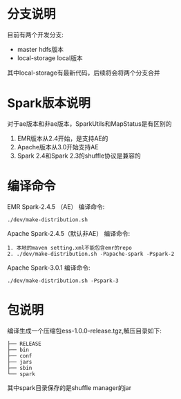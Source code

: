 # 分支说明

目前有两个开发分支:
+ master              hdfs版本
+ local-storage       local版本

其中local-storage有最新代码，后续将会将两个分支合并

# Spark版本说明
对于ae版本和非ae版本，SparkUtils和MapStatus是有区别的
1. EMR版本从2.4开始，是支持AE的
2. Apache版本从3.0开始支持AE
3. Spark 2.4和Spark 2.3的shuffle协议是兼容的

# 编译命令

EMR Spark-2.4.5 （AE） 编译命令:

    ./dev/make-distribution.sh
    
Apache Spark-2.4.5（默认非AE） 编译命令:

    1. 本地的maven setting.xml不能包含emr的repo
    2. ./dev/make-distribution.sh -Papache-spark -Pspark-2
    
Apache Spark-3.0.1 编译命令:

    ./dev/make-distribution.sh -Pspark-3
    
# 包说明
编译生成一个压缩包ess-1.0.0-release.tgz,解压目录如下:

    ├── RELEASE
    ├── bin
    ├── conf
    ├── jars
    ├── sbin
    └── spark
    
其中spark目录保存的是shuffle manager的jar